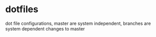 dotfiles
========

dot file configurations, master are system independent, branches are system dependent changes to master